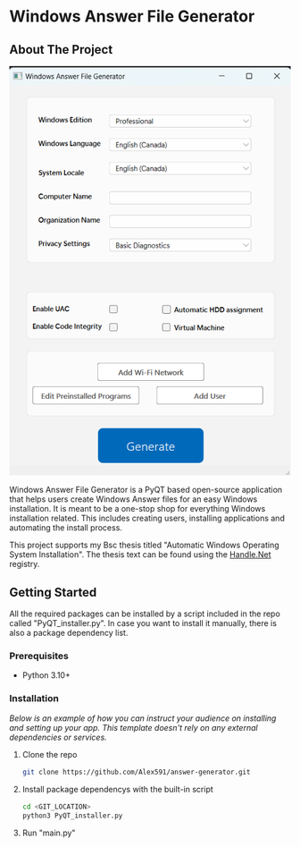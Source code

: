 # Windows Answer File Generator


<!-- ABOUT THE PROJECT -->
## About The Project
![mainwindow](.github/images/main-window.png)


Windows Answer File Generator is a PyQT based open-source application that helps users create Windows Answer files for an easy Windows installation.
It is meant to be a one-stop shop for everything Windows installation related. This includes creating users, installing applications
and automating the install process.


This project supports my Bsc thesis titled "Automatic Windows Operating System Installation". The thesis text can be found using the  [Handle.Net](https://hdl.handle.net/2437/339853) registry.





<!-- GETTING STARTED -->
## Getting Started

All the required packages can be installed by a script included in the repo called "PyQT_installer.py".
In case you want to install it manually, there is also a package dependency list. 

### Prerequisites

* Python 3.10+

### Installation

_Below is an example of how you can instruct your audience on installing and setting up your app. This template doesn't rely on any external dependencies or services._

1. Clone the repo
   ```sh
   git clone https://github.com/Alex591/answer-generator.git
   ```
2. Install package dependencys with the built-in script
   ```sh
   cd <GIT_LOCATION>
   python3 PyQT_installer.py
   ```
3. Run "main.py"